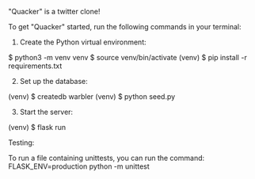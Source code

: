 "Quacker" is a twitter clone!

To get "Quacker" started, run the following commands in your terminal: 

1. Create the Python virtual environment:

$ python3 -m venv venv
$ source venv/bin/activate
(venv) $ pip install -r requirements.txt


2. Set up the database:

(venv) $ createdb warbler
(venv) $ python seed.py


3. Start the server:

(venv) $ flask run



Testing:  

To run a file containing unittests, you can run the command: FLASK_ENV=production python -m unittest <name-of-python-file>

